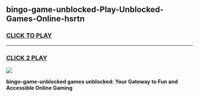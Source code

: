 
## bingo-game-unblocked-Play-Unblocked-Games-Online-hsrtn
<h3>
<a href="https://premium76.site?title=bingo-game-unblocked&ref=24A">CLICK TO PLAY</a></h3>
<hr>

<h3>
<a href="https://premium76.site?title=bingo-game-unblocked&ref=24A">CLICK 2 PLAY</a>
  
</h3>

<a href="https://premium76.site?title=bingo-game-unblocked&ref=24A"><img src="https://clearcache.store/games.png"></a>


**bingo-game-unblocked games unblocked: Your Gateway to Fun and Accessible Online Gaming**
